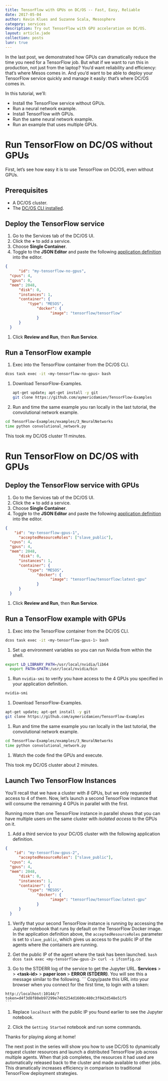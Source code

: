 ```yaml
---
title: TensorFlow with GPUs on DC/OS -- Fast, Easy, Reliable
date: 2017-05-04
author: Kevin Klues and Suzanne Scala, Mesosphere
category: services
description: Try out TensorFlow with GPU acceleration on DC/OS.
layout: article.jade
collection: posts
lunr: true
---
```


In the last post, we demonstrated how GPUs can dramatically reduce the time you need for a TensorFlow job. But what if we want to run this in production, not just from the laptop? You’d want reliability and efficiency: that’s where Mesos comes in. And you’d want to be able to deploy your TensorFlow service quickly and manage it easily: that’s where DC/OS comes in.

In this tutorial, we’ll:
- Install the TensorFlow service without GPUs.
- Run a neural network example.
- Install TensorFlow _with_ GPUs.
- Run the same neural network example.
- Run an example that uses multiple GPUs.

# Run TensorFlow on DC/OS without GPUs

First, let’s see how easy it is to use TensorFlow on DC/OS, even without GPUs.

## Prerequisites
- A DC/OS cluster.
- The [DC/OS CLI installed](https://docs.mesosphere.com/1.9/cli/install/).

## Deploy the TensorFlow service

1. Go to the Services tab of the DC/OS UI.
1. Click the **+** to add a service.
1. Choose **Single Container**.
1. Toggle to the **JSON Editor** and paste the following [application definition](https://docs.mesosphere.com/1.9/deploying-services/creating-services/) into the editor.
  ```json
  {
		"id": "my-tensorflow-no-gpus",
    "cpus": 4,
    "gpus": 0,
    "mem": 2048,
		"disk": 0,
		"instances": 1,
		"container": {
		    "type": "MESOS",
				"docker": {
				      "image": "tensorflow/tensorflow"
				}
		}
	}
  ```
1. Click **Review and Run**, then **Run Service**.

## Run a TensorFlow example

1. Exec into the TensorFlow container from the DC/OS CLI.

  ```bash
  dcos task exec -it <my-tensorflow-no-gpus> bash
  ```

1. Download TensorFlow-Examples.

    ```bash
    apt-get update; apt-get install -y git
    git clone https://github.com/aymericdamien/TensorFlow-Examples
    ```
1. Run and time the same example you ran locally in the last tutorial, the convolutional network example.

  ```bash
  cd TensorFlow-Examples/examples/3_NeuralNetworks
  time python convolutional_network.py
  ```

This took my DC/OS cluster 11 minutes.

# Run TensorFlow on DC/OS with GPUs

## Deploy the TensorFlow service with GPUs

1. Go to the Services tab of the DC/OS UI.
1. Click the **+** to add a service.
1. Choose **Single Container**.
1. Toggle to the **JSON Editor** and paste the following [application definition](https://docs.mesosphere.com/1.9/deploying-services/creating-services/) into the editor.
  ```json
  {
	  "id": "my-tensorflow-gpus-1",
		"acceptedResourceRoles": ["slave_public"],
    "cpus": 4,
    "gpus": 4,
    "mem": 2048,
		"disk": 0,
		"instances": 1,
		"container": {
		    "type": "MESOS",
				"docker": {
				      "image": "tensorflow/tensorflow:latest-gpu"
				}
		}
	}
```

1. Click **Review and Run**, then **Run Service**.

## Run a TensorFlow example with GPUs

1. Exec into the TensorFlow container from the DC/OS CLI.

  ```bash
  dcos task exec -it <my-tensorflow-gpus-1> bash
  ```

1. Set up environment variables so you can run Nvidia from within the shell.
  ```bash
  export LD_LIBRARY_PATH=/usr/local/nvidia/lib64
	export PATH=$PATH:/usr/local/nvidia/bin
  ```

1. Run `nvidia-smi` to verify you have access to the 4 GPUs you specified in your application definition.

  ```bash
  nvidia-smi
  ```

1. Download TensorFlow-Examples.

  ```bash
  apt-get update; apt-get install -y git
  git clone https://github.com/aymericdamien/TensorFlow-Examples
  ```

1. Run and time the same example you ran locally in the last tutorial, the convolutional network example.

  ```bash
  cd TensorFlow-Examples/examples/3_NeuralNetworks
  time python convolutional_network.py
  ```

1. Watch the code find the GPUs and execute.

This took my DC/OS cluster  about 2 minutes.

## Launch Two TensorFlow Instances
You’ll recall that we have a cluster with _8_ GPUs, but we only requested access to 4 of them. Now, let’s launch a second TensorFlow instance that will consume the remaining 4 GPUs in parallel with the first.

Running more than one TensorFlow instance in parallel shows that you can have multiple users on the same cluster with _isolated access_ to the GPUs on it.

1. Add a third service to your DC/OS cluster with the following application definition.
  ```json
  {
	  "id": "my-tensorflow-gpus-2",
		"acceptedResourceRoles": ["slave_public"],
    "cpus": 4,
    "gpus": 4,
    "mem": 2048,
		"disk": 0,
		"instances": 1,
		"container": {
		    "type": "MESOS",
				"docker": {
				      "image": "tensorflow/tensorflow:latest-gpu"
				}
		}
	}
  ```

1. Verify that your second TensorFlow instance is running by accessing the Jupyter notebook that runs by default on the TensorFlow Docker image. In the application definition above, the `acceptedResourceRoles` parameter is set to `slave_public`, which gives us access to the public IP of the agents where the containers are running.

  1. Get the public IP of the agent where the task has been launched.
    ```bash
    dcos task exec <my-tensorflow-gpus-2> curl -s ifconfig.co
    ```

  1. Go to the STDERR log of the service to get the Jupyter URL. **Services** > **<my-tensorflow-gpus-2>** > **\<task-id\>** > **paper icon** > **ERROR (STDERR)**. You will see this a message similar to the following.
    ```
    Copy/paste this URL into your browser when you connect for the first time, to login with a token:

    http://localhost:10144/?token=d4f3d8f80eb97299e74b5254d1600c480c3f042d548e51f5
    ```

  1. Replace `localhost` with the public IP you found earlier to see the Jupyter notebook.

  1. Click the `Getting Started` notebook and run some commands.

Thanks for playing along at home!

The next post in the series will show you how to use DC/OS to dynamically request cluster resources and launch a distributed TensorFlow job across multiple agents. When that job completes, the resources it had used are automatically released back to the cluster and made available to other jobs. This dramatically increases efficiency in comparison to traditional TensorFlow deployment strategies.
